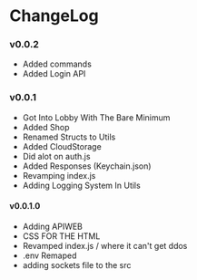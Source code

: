 # ChangeLog

### v0.0.2
- Added commands
- Added Login API

### v0.0.1
- Got Into Lobby With The Bare Minimum
- Added Shop
- Renamed Structs to Utils
- Added CloudStorage
- Did alot on auth.js
- Added Responses (Keychain.json)
- Revamping index.js 
- Adding Logging System In Utils

#### v0.0.1.0
- Adding APIWEB
- CSS FOR THE HTML
- Revamped index.js / where it can't get ddos 
- .env Remaped 
- adding sockets file to the src
